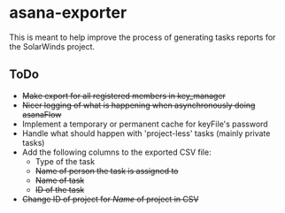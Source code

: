 # asana-exporter
This is meant to help improve the process of generating tasks reports for the SolarWinds project.

## ToDo
- ~~Make export for all registered members in key_manager~~
- ~~Nicer logging of what is happening when asynchronously doing asanaFlow~~
- Implement a temporary or permanent cache for keyFile's password
- Handle what should happen with 'project-less' tasks (mainly private tasks)
- Add the following columns to the exported CSV file:
  - Type of the task
  - ~~Name of person the task is assigned to~~
  - ~~Name of task~~
  - ~~ID of the task~~
- ~~Change ID of project for _Name_ of project in CSV~~
